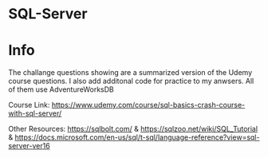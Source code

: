 # SQL-Server

# Info

The challange questions showing are a summarized version of the Udemy course questions. I also add additonal code for practice to my anwsers. All of them use AdventureWorksDB

Course Link: https://www.udemy.com/course/sql-basics-crash-course-with-sql-server/

Other Resources: https://sqlbolt.com/ & https://sqlzoo.net/wiki/SQL_Tutorial & https://docs.microsoft.com/en-us/sql/t-sql/language-reference?view=sql-server-ver16
